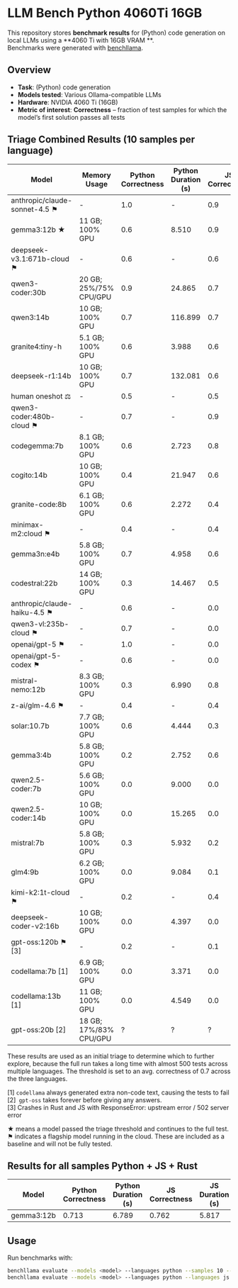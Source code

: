 # LLM Bench Python 4060Ti 16GB

This repository stores **benchmark results** for (Python) code generation on local LLMs using a **4060 Ti with 16GB VRAM
**.  
Benchmarks were generated with [benchllama](https://github.com/srikanth235/benchllama).

## Overview

- **Task**: (Python) code generation
- **Models tested**: Various Ollama-compatible LLMs
- **Hardware**: NVIDIA 4060 Ti (16GB)
- **Metric of interest**: **Correctness** – fraction of test samples for which the model’s first solution passes all
  tests

## Triage Combined Results (10 samples per language)

| Model                         | Memory Usage           | Python Correctness | Python Duration (s) | JS Correctness | JS Duration (s) | Rust Correctness | Rust Duration (s) | Avg Correctness |
|-------------------------------|------------------------|--------------------|---------------------|----------------|-----------------|------------------|-------------------|-----------------|
| anthropic/claude-sonnet-4.5 ⚑ | -                      | 1.0                | -                   | 0.9            | -               | 1.0              | -                 | 0.97            |
| gemma3:12b ★                  | 11 GB; 100% GPU        | 0.6                | 8.510               | 0.9            | 5.078           | 0.8              | 22.277            | 0.77            |
| deepseek-v3.1:671b-cloud ⚑    | -                      | 0.6                | -                   | 0.6            | -               | 0.8              | -                 | 0.67            |
| qwen3-coder:30b               | 20 GB; 25%/75% CPU/GPU | 0.9                | 24.865              | 0.7            | 17.800          | 0.2              | 27.840            | 0.60            |
| qwen3:14b                     | 10 GB; 100% GPU        | 0.7                | 116.899             | 0.7            | 112.468         | 0.4              | 187.583           | 0.60            |
| granite4:tiny-h               | 5.1 GB; 100% GPU       | 0.6                | 3.988               | 0.6            | 5.937           | 0.5              | 6.638             | 0.57            |
| deepseek-r1:14b               | 10 GB; 100% GPU        | 0.7                | 132.081             | 0.6            | 173.481         | 0.4              | 205.081           | 0.57            |
| human oneshot ⚖               | -                      | 0.5                | -                   | 0.5            | -               | 0.7              | -                 | 0.57            |
| qwen3-coder:480b-cloud ⚑      | -                      | 0.7                | -                   | 0.9            | -               | 0.1              | -                 | 0.57            |
| codegemma:7b                  | 8.1 GB; 100% GPU       | 0.6                | 2.723               | 0.8            | 2.691           | 0.2              | 4.490             | 0.53            |
| cogito:14b                    | 10 GB; 100% GPU        | 0.4                | 21.947              | 0.6            | 19.478          | 0.6              | 20.930            | 0.53            |
| granite-code:8b               | 6.1 GB; 100% GPU       | 0.6                | 2.272               | 0.4            | 7.896           | 0.4              | 2.833             | 0.47            |
| minimax-m2:cloud  ⚑           | -                      | 0.4                | -                   | 0.4            | -               | 0.6              | -                 | 0.47            |
| gemma3n:e4b                   | 5.8 GB; 100% GPU       | 0.7                | 4.958               | 0.6            | 5.444           | 0.0              | 17.887            | 0.43            |
| codestral:22b                 | 14 GB; 100% GPU        | 0.3                | 14.467              | 0.5            | 15.059          | 0.5              | 17.487            | 0.43            |
| anthropic/claude-haiku-4.5 ⚑  | -                      | 0.6                | -                   | 0.0            | -               | 0.7              | -                 | 0.43            |
| qwen3-vl:235b-cloud ⚑         | -                      | 0.7                | -                   | 0.0            | -               | 0.6              | -                 | 0.43            |
| openai/gpt-5 ⚑                | -                      | 1.0                | -                   | 0.0            | -               | 0.2              | -                 | 0.40            |
| openai/gpt-5-codex ⚑          | -                      | 0.6                | -                   | 0.0            | -               | 0.6              | -                 | 0.40            |
| mistral-nemo:12b              | 8.3 GB; 100% GPU       | 0.3                | 6.990               | 0.8            | 6.494           | 0.0              | 7.641             | 0.37            |
| z-ai/glm-4.6 ⚑                | -                      | 0.4                | -                   | 0.4            | -               | 0.3              | -                 | 0.37            |
| solar:10.7b                   | 7.7 GB; 100% GPU       | 0.6                | 4.444               | 0.3            | 8.538           | 0.0              | 9.198             | 0.3             |
| gemma3:4b                     | 5.8 GB; 100% GPU       | 0.2                | 2.752               | 0.6            | 2.752           | 0.0              | 8.955             | 0.27            |
| qwen2.5-coder:7b              | 5.6 GB; 100% GPU       | 0.0                | 9.000               | 0.0            | 11.177          | 0.8              | 10.769            | 0.27            |
| qwen2.5-coder:14b             | 10 GB; 100% GPU        | 0.0                | 15.265              | 0.0            | 15.471          | 0.8              | 19.263            | 0.27            |
| mistral:7b                    | 5.8 GB; 100% GPU       | 0.3                | 5.932               | 0.2            | 5.933           | 0.2              | 6.900             | 0.23            |
| glm4:9b                       | 6.2 GB; 100% GPU       | 0.0                | 9.084               | 0.1            | 10.397          | 0.6              | 11.080            | 0.23            |
| kimi-k2:1t-cloud ⚑            | -                      | 0.2                | -                   | 0.4            | -               | 0.1              | -                 | 0.23            |
| deepseek-coder-v2:16b         | 10 GB; 100% GPU        | 0.0                | 4.397               | 0.0            | 4.488           | 0.4              | 5.722             | 0.13            |
| gpt-oss:120b ⚑ [3]            | -                      | 0.2                | -                   | 0.1            | -               | 0.0              | -                 | 0.1             |
| codellama:7b [1]              | 6.9 GB; 100% GPU       | 0.0                | 3.371               | 0.0            | 5.301           | 0.0              | 5.616             | 0.0             |
| codellama:13b [1]             | 11 GB; 100% GPU        | 0.0                | 4.549               | 0.0            | 6.714           | 0.0              | 9.008             | 0.0             |
| gpt-oss:20b [2]               | 18 GB; 17%/83% CPU/GPU | ?                  | ?                   | ?              | ?               | ?                | ?                 | ?               |

These results are used as an initial triage to determine which to further explore,
because the full run takes a long time with almost 500 tests across multiple languages.
The threshold is set to an avg. correctness of 0.7 across the three languages.

[1] `codellama` always generated extra non-code text, causing the tests to fail  
[2]` gpt-oss` takes forever before giving any answers.  
[3] Crashes in Rust and JS with ResponseError: upstream error / 502 server error

★ means a model passed the triage threshold and continues to the full test.  
⚑ indicates a flagship model running in the cloud. These are included as a baseline and will not be fully tested.

## Results for all samples Python + JS + Rust

| Model      | Python Correctness | Python Duration (s) | JS Correctness | JS Duration (s) | Rust Correctness | Rust Duration (s) | Avg Correctness |
|------------|--------------------|---------------------|----------------|-----------------|------------------|-------------------|-----------------|
| gemma3:12b | 0.713              | 6.789               | 0.762          | 5.817           | 0.323            | 18.997            | 0.599           |

## Usage

Run benchmarks with:

```bash
benchllama evaluate --models <model> --languages python --samples 10 --eval
benchllama evaluate --models <model> --languages python --languages js --languages rust --eval
```
